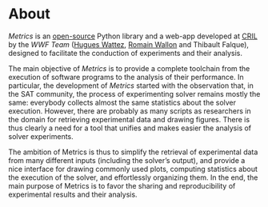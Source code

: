 # About

*Metrics* is an [open-source](https://github.com/crillab/metrics) Python
library and a web-app developed at [CRIL](http://www.cril.fr) by the
*WWF Team* ([Hugues Wattez](http://www.cril.fr/~wattez),
[Romain Wallon](http://www.cril.fr/~wallon/en) and Thibault Falque),
designed to facilitate the conduction of experiments and their analysis.

The main objective of *Metrics* is to provide a complete toolchain from
the execution of software programs to the analysis of their performance.
In particular, the development of *Metrics* started with the observation
that, in the SAT community, the process of experimenting solver remains
mostly the same: everybody collects almost the same statistics about the
solver execution.
However, there are probably as many scripts as researchers in the domain
for retrieving experimental data and drawing figures.
There is thus clearly a need for a tool that unifies and makes easier the
analysis of solver experiments.

The ambition of Metrics is thus to simplify the retrieval of experimental data
from many different inputs (including the solver’s output), and provide a
nice interface for drawing commonly used plots, computing statistics about
the execution of the solver, and effortlessly organizing them.
In the end, the main purpose of Metrics is to favor the sharing and
reproducibility of experimental results and their analysis.
